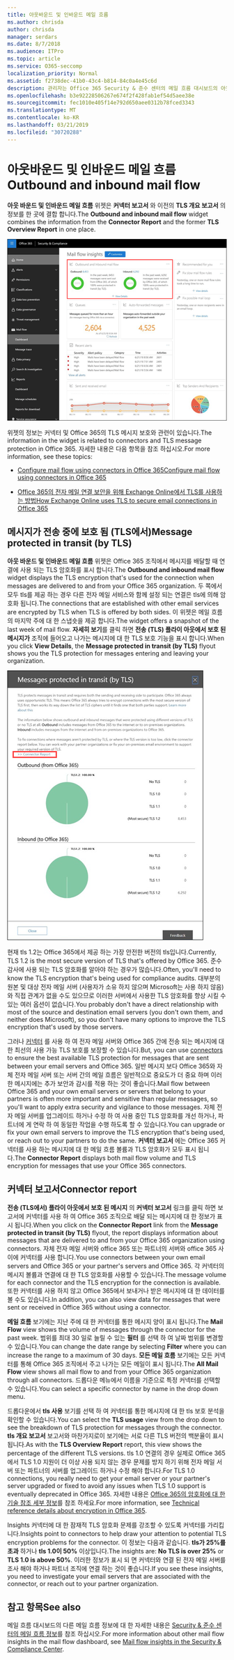 ```yaml
---
title: 아웃바운드 및 인바운드 메일 흐름
ms.author: chrisda
author: chrisda
manager: serdars
ms.date: 8/7/2018
ms.audience: ITPro
ms.topic: article
ms.service: O365-seccomp
localization_priority: Normal
ms.assetid: f2738dec-41b0-43c4-b814-84c0a4e45c6d
description: 관리자는 Office 365 Security & 준수 센터의 메일 흐름 대시보드의 아웃 바운드 및 인바운드 메일 흐름 위젯에 대해 알아볼 수 있습니다.
ms.openlocfilehash: b3e92228506267e674f2f428fab1ef54d5aee38e
ms.sourcegitcommit: fec1010e405f14e792d650aee0312b78fced3343
ms.translationtype: MT
ms.contentlocale: ko-KR
ms.lasthandoff: 03/21/2019
ms.locfileid: "30720288"
---
```

# <a name="outbound-and-inbound-mail-flow"></a><span data-ttu-id="4a452-103">아웃바운드 및 인바운드 메일 흐름</span><span class="sxs-lookup"><span data-stu-id="4a452-103">Outbound and inbound mail flow</span></span>

<span data-ttu-id="4a452-104">**아웃 바운드 및 인바운드 메일 흐름** 위젯은 **커넥터 보고서** 와 이전의 **TLS 개요 보고서** 의 정보를 한 곳에 결합 합니다.</span><span class="sxs-lookup"><span data-stu-id="4a452-104">The **Outbound and inbound mail flow** widget combines the information from the **Connector Report** and the former **TLS Overview Report** in one place.</span></span>

![Office 365 보안 & 준수 센터의 메일 흐름 대시보드의 아웃 바운드 및 인바운드 메일 흐름 보고서](media/2c591d1c-bad6-4b72-890e-f8fdfd4f447a.png)

<span data-ttu-id="4a452-106">위젯의 정보는 커넥터 및 Office 365의 TLS 메시지 보호와 관련이 있습니다.</span><span class="sxs-lookup"><span data-stu-id="4a452-106">The information in the widget is related to connectors and TLS message protection in Office 365.</span></span> <span data-ttu-id="4a452-107">자세한 내용은 다음 항목을 참조 하십시오.</span><span class="sxs-lookup"><span data-stu-id="4a452-107">For more information, see these topics:</span></span>

- [<span data-ttu-id="4a452-108">Configure mail flow using connectors in Office 365</span><span class="sxs-lookup"><span data-stu-id="4a452-108">Configure mail flow using connectors in Office 365</span></span>](https://technet.microsoft.com/library/ms.exch.eac.connectorselection.aspx)

- [<span data-ttu-id="4a452-109">Office 365의 전자 메일 연결 보안을 위해 Exchange Online에서 TLS를 사용하는 방법</span><span class="sxs-lookup"><span data-stu-id="4a452-109">How Exchange Online uses TLS to secure email connections in Office 365</span></span>](https://support.office.com/article/4CDE0CDA-3430-4DC0-B489-F2C0736C929F)

## <a name="message-protected-in-transit-by-tls"></a><span data-ttu-id="4a452-110">메시지가 전송 중에 보호 됨 (TLS에서)</span><span class="sxs-lookup"><span data-stu-id="4a452-110">Message protected in transit (by TLS)</span></span>

<span data-ttu-id="4a452-111">**아웃 바운드 및 인바운드 메일 흐름** 위젯은 Office 365 조직에서 메시지를 배달할 때 연결에 사용 되는 TLS 암호화를 표시 합니다.</span><span class="sxs-lookup"><span data-stu-id="4a452-111">The **Outbound and inbound mail flow** widget displays the TLS encryption that's used for the connection when messages are delivered to and from your Office 365 organization.</span></span> <span data-ttu-id="4a452-112">두 쪽에서 모두 tls를 제공 하는 경우 다른 전자 메일 서비스와 함께 설정 되는 연결은 tls에 의해 암호화 됩니다.</span><span class="sxs-lookup"><span data-stu-id="4a452-112">The connections that are established with other email services are encrypted by TLS when TLS is offered by both sides.</span></span> <span data-ttu-id="4a452-113">이 위젯은 메일 흐름의 마지막 주에 대 한 스냅숏을 제공 합니다.</span><span class="sxs-lookup"><span data-stu-id="4a452-113">The widget offers a snapshot of the last week of mail flow.</span></span> <span data-ttu-id="4a452-114">**자세히 보기**를 클릭 하면 **전송 (TLS) 플라이 아웃에서 보호 된 메시지가** 조직에 들어오고 나가는 메시지에 대 한 TLS 보호 기능을 표시 합니다.</span><span class="sxs-lookup"><span data-stu-id="4a452-114">When you click **View Details**, the **Message protected in transit (by TLS)** flyout shows you the TLS protection for messages entering and leaving your organization.</span></span>

![Office 365 보안 & 준수 센터의 전송 (TLS에서) 플라이 아웃에서 보호 되는 메시지](media/825aa74c-413d-4141-8e3c-dfe68ae78eed.png)

<span data-ttu-id="4a452-116">현재 tls 1.2는 Office 365에서 제공 하는 가장 안전한 버전의 tls입니다.</span><span class="sxs-lookup"><span data-stu-id="4a452-116">Currently, TLS 1.2 is the most secure version of TLS that's offered by Office 365.</span></span> <span data-ttu-id="4a452-117">준수 감사에 사용 되는 TLS 암호화를 알아야 하는 경우가 많습니다.</span><span class="sxs-lookup"><span data-stu-id="4a452-117">Often, you'll need to know the TLS encryption that's being used for compliance audits.</span></span> <span data-ttu-id="4a452-118">대부분의 원본 및 대상 전자 메일 서버 (사용자가 소유 하지 않으며 Microsoft는 사용 하지 않음)와 직접 관계가 없을 수도 있으므로 이러한 서버에서 사용한 TLS 암호화를 향상 시킬 수 있는 여러 옵션이 없습니다.</span><span class="sxs-lookup"><span data-stu-id="4a452-118">You probably don't have a direct relationship with most of the source and destination email servers (you don't own them, and neither does Microsoft), so you don't have many options to improve the TLS encryption that's used by those servers.</span></span>

<span data-ttu-id="4a452-119">그러나 [커넥터](https://technet.microsoft.com/library/ms.exch.eac.connectorselection.aspx) 를 사용 하 여 전자 메일 서버와 Office 365 간에 전송 되는 메시지에 대 한 최선의 사용 가능 TLS 보호를 보장할 수 있습니다.</span><span class="sxs-lookup"><span data-stu-id="4a452-119">But, you can use [connectors](https://technet.microsoft.com/library/ms.exch.eac.connectorselection.aspx) to ensure the best available TLS protection for messages that are sent between your email servers and Office 365.</span></span> <span data-ttu-id="4a452-120">일반 메시지 보다 Office 365와 자체 전자 메일 서버 또는 서버 간의 메일 흐름은 일반적으로 중요도가 더 중요 하며 이러한 메시지에는 추가 보안과 감시를 적용 하는 것이 좋습니다.</span><span class="sxs-lookup"><span data-stu-id="4a452-120">Mail flow between Office 365 and your own email servers or servers that belong to your partners is often more important and sensitive than regular messages, so you'll want to apply extra security and vigilance to those messages.</span></span> <span data-ttu-id="4a452-121">자체 전자 메일 서버를 업그레이드 하거나 수정 하 여 사용 중인 TLS 암호화를 개선 하거나, 파트너에 게 연락 하 여 동일한 작업을 수행 하도록 할 수 있습니다.</span><span class="sxs-lookup"><span data-stu-id="4a452-121">You can upgrade or fix your own email servers to improve the TLS encryption that's being used, or reach out to your partners to do the same.</span></span> <span data-ttu-id="4a452-122">**커넥터 보고서** 에는 Office 365 커넥터를 사용 하는 메시지에 대 한 메일 흐름 볼륨과 TLS 암호화가 모두 표시 됩니다.</span><span class="sxs-lookup"><span data-stu-id="4a452-122">The **Connector Report** displays both mail flow volume and TLS encryption for messages that use your Office 365 connectors.</span></span>

## <a name="connector-report"></a><span data-ttu-id="4a452-123">커넥터 보고서</span><span class="sxs-lookup"><span data-stu-id="4a452-123">Connector report</span></span>

<span data-ttu-id="4a452-124">**전송 (TLS에서) 플라이 아웃에서 보호 된 메시지** 의 **커넥터 보고서** 링크를 클릭 하면 보고서에 커넥터를 사용 하 여 Office 365 조직으로 배달 되는 메시지에 대 한 정보가 표시 됩니다.</span><span class="sxs-lookup"><span data-stu-id="4a452-124">When you click on the **Connector Report** link from the **Message protected in transit (by TLS)** flyout, the report displays information about messages that are delivered to and from your Office 365 organization using connectors.</span></span> <span data-ttu-id="4a452-125">자체 전자 메일 서버와 office 365 또는 파트너의 서버와 office 365 사이에 커넥터를 사용 합니다.</span><span class="sxs-lookup"><span data-stu-id="4a452-125">You use connectors between your own email servers and Office 365 or your partner's servers and Office 365.</span></span> <span data-ttu-id="4a452-126">각 커넥터의 메시지 볼륨과 연결에 대 한 TLS 암호화를 사용할 수 있습니다.</span><span class="sxs-lookup"><span data-stu-id="4a452-126">The message volume for each connector and the TLS encryption for the connection is available.</span></span> <span data-ttu-id="4a452-127">또한 커넥터를 사용 하지 않고 Office 365에서 보내거나 받은 메시지에 대 한 데이터를 볼 수도 있습니다.</span><span class="sxs-lookup"><span data-stu-id="4a452-127">In addition, you can also view data for messages that were sent or received in Office 365 without using a connector.</span></span>

<span data-ttu-id="4a452-128">**메일 흐름** 보기에는 지난 주에 대 한 커넥터를 통한 메시지 양이 표시 됩니다.</span><span class="sxs-lookup"><span data-stu-id="4a452-128">The **Mail Flow** view shows the volume of messages through the connector for the past week.</span></span> <span data-ttu-id="4a452-129">범위를 최대 30 일로 늘릴 수 있는 **필터** 를 선택 하 여 날짜 범위를 변경할 수 있습니다.</span><span class="sxs-lookup"><span data-stu-id="4a452-129">You can change the date range by selecting **Filter** where you can increase the range to a maximum of 30 days.</span></span> <span data-ttu-id="4a452-130">**모든 메일 흐름** 보기에는 모든 커넥터를 통해 Office 365 조직에서 주고 나가는 모든 메일이 표시 됩니다.</span><span class="sxs-lookup"><span data-stu-id="4a452-130">The **All Mail Flow** view shows all mail flow to and from your Office 365 organization through all connectors.</span></span> <span data-ttu-id="4a452-131">드롭다운 메뉴에서 이름을 기준으로 특정 커넥터를 선택할 수 있습니다.</span><span class="sxs-lookup"><span data-stu-id="4a452-131">You can select a specific connector by name in the drop down menu.</span></span>

<span data-ttu-id="4a452-132">드롭다운에서 **tls 사용** 보기를 선택 하 여 커넥터를 통한 메시지에 대 한 tls 보호 분석을 확인할 수 있습니다.</span><span class="sxs-lookup"><span data-stu-id="4a452-132">You can select the **TLS usage** view from the drop down to see the breakdown of TLS protection for messages through the connector.</span></span> <span data-ttu-id="4a452-133">**tls 개요 보고서** 보고서와 마찬가지로이 보기에는 서로 다른 TLS 버전의 백분율이 표시 됩니다.</span><span class="sxs-lookup"><span data-stu-id="4a452-133">As with the **TLS Overview Report** report, this view shows the percentage of the different TLS versions.</span></span> <span data-ttu-id="4a452-134">tls 1.0 연결의 경우 실제로 Office 365에서 TLS 1.0 지원이 더 이상 사용 되지 않는 경우 문제를 방지 하기 위해 전자 메일 서버 또는 파트너의 서버를 업그레이드 하거나 수정 해야 합니다.</span><span class="sxs-lookup"><span data-stu-id="4a452-134">For TLS 1.0 connections, you really need to get your email server or your partner's server upgraded or fixed to avoid any issues when TLS 1.0 support is eventually deprecated in Office 365.</span></span> <span data-ttu-id="4a452-135">자세한 내용은 [Office 365의 암호화에 대 한 기술 참조 세부 정보](https://support.office.com/article/862cbe93-4268-4ef9-ba79-277545ecf221)를 참조 하세요.</span><span class="sxs-lookup"><span data-stu-id="4a452-135">For more information, see [Technical reference details about encryption in Office 365](https://support.office.com/article/862cbe93-4268-4ef9-ba79-277545ecf221).</span></span>

<span data-ttu-id="4a452-136">Insights 커넥터에 대 한 잠재적 TLS 암호화 문제를 강조할 수 있도록 커넥터를 가리킵니다.</span><span class="sxs-lookup"><span data-stu-id="4a452-136">Insights point to connectors to help draw your attention to potential TLS encryption problems for the connector.</span></span> <span data-ttu-id="4a452-137">이 정보는 다음과 같습니다. **tls가 25%를 초과** 하거나 **tls 1.0이 50%** 이상입니다.</span><span class="sxs-lookup"><span data-stu-id="4a452-137">The insights are: **No TLS is over 25%** or **TLS 1.0 is above 50%**.</span></span> <span data-ttu-id="4a452-138">이러한 정보가 표시 되 면 커넥터와 연결 된 전자 메일 서버를 조사 해야 하거나 파트너 조직에 연결 하는 것이 좋습니다.</span><span class="sxs-lookup"><span data-stu-id="4a452-138">If you see these insights, you need to investigate your email servers that are associated with the connector, or reach out to your partner organization.</span></span>

## <a name="see-also"></a><span data-ttu-id="4a452-139">참고 항목</span><span class="sxs-lookup"><span data-stu-id="4a452-139">See also</span></span>

<span data-ttu-id="4a452-140">메일 흐름 대시보드의 다른 메일 흐름 정보에 대 한 자세한 내용은 [Security & 준수 센터의 메일 흐름 정보](mail-flow-insights.md)를 참조 하십시오.</span><span class="sxs-lookup"><span data-stu-id="4a452-140">For more information about other mail flow insights in the mail flow dashboard, see [Mail flow insights in the Security & Compliance Center](mail-flow-insights.md).</span></span>
